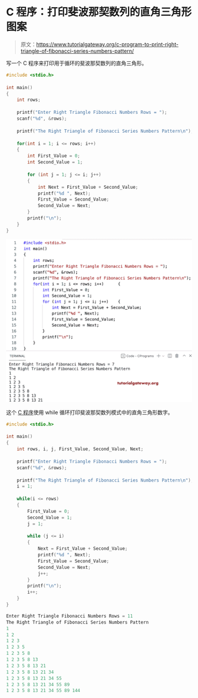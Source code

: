 # C 程序：打印斐波那契数列的直角三角形图案

> 原文：<https://www.tutorialgateway.org/c-program-to-print-right-triangle-of-fibonacci-series-numbers-pattern/>

写一个 C 程序来打印用于循环的斐波那契数列的直角三角形。

```c
#include <stdio.h>

int main()
{
	int rows;

	printf("Enter Right Triangle Fibonacci Numbers Rows = ");
	scanf("%d", &rows);

	printf("The Right Triangle of Fibonacci Series Numbers Pattern\n");

	for(int i = 1; i <= rows; i++)  
	{
		int First_Value = 0;
		int Second_Value = 1;

		for (int j = 1; j <= i; j++)
		{
			int Next = First_Value + Second_Value;
			printf("%d ", Next);
			First_Value = Second_Value;
			Second_Value = Next;
		}
		printf("\n");
	}
}
```

![C Program to Print Right Triangle of Fibonacci Series Numbers Pattern](img/79060ef36f4ed53102701d7abbebe46e.png)

这个 [C 程序](https://www.tutorialgateway.org/c-programming-examples/)使用 while 循环打印斐波那契数列模式中的直角三角形数字。

```c
#include <stdio.h>

int main()
{
	int rows, i, j, First_Value, Second_Value, Next;

	printf("Enter Right Triangle Fibonacci Numbers Rows = ");
	scanf("%d", &rows);

	printf("The Right Triangle of Fibonacci Series Numbers Pattern\n");
	i = 1;

	while(i <= rows)  
	{
		First_Value = 0;
		Second_Value = 1;
		j = 1;

		while (j <= i)
		{
			Next = First_Value + Second_Value;
			printf("%d ", Next);
			First_Value = Second_Value;
			Second_Value = Next;
			j++;
		}
		printf("\n");
		i++;
	}
}
```

```c
Enter Right Triangle Fibonacci Numbers Rows = 11
The Right Triangle of Fibonacci Series Numbers Pattern
1 
1 2 
1 2 3 
1 2 3 5 
1 2 3 5 8 
1 2 3 5 8 13 
1 2 3 5 8 13 21 
1 2 3 5 8 13 21 34 
1 2 3 5 8 13 21 34 55 
1 2 3 5 8 13 21 34 55 89 
1 2 3 5 8 13 21 34 55 89 144
```